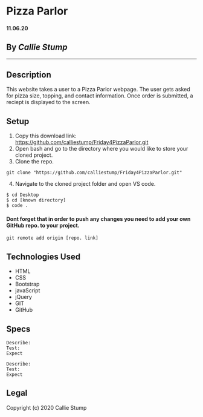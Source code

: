 # Pizza Parlor

#### **11.06.20**

## By _Callie Stump_
---
## **Description**
This website takes a user to a Pizza Parlor webpage. The user gets asked for pizza size, topping, and contact information. Once order is submitted, a reciept is displayed to the screen.

## **Setup**
1. Copy this download link: https://github.com/calliestump/Friday4PizzaParlor.git
2. Open bash and go to the directory where you would like to store your cloned project.
3. Clone the repo.
```
git clone "https://github.com/calliestump/Friday4PizzaParlor.git"
```
4. Navigate to the cloned project folder and open VS code.
```
$ cd Desktop
$ cd [known directory]
$ code .
```
#### Dont forget that in order to push any changes you need to add your own GitHub repo. to your project.
```
git remote add origin [repo. link]
```
## **Technologies Used**
* HTML
* CSS
* Bootstrap
* javaScript
* jQuery
* GIT
* GitHub

## **Specs**

```
Describe: 
Test: 
Expect 
```
```
Describe: 
Test: 
Expect 
```

## Legal
Copyright (c) 2020 Callie Stump
